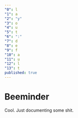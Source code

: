 ```yaml
---
"0": l
"1": a
"2": "y"
"3": o
"4": u
"5": t
"6": ":"
"7": d
"8": e
"9": f
"10": a
"11": u
"12": l
"13": t
published: true
---
```


# Beeminder

Cool. Just documenting some shit.